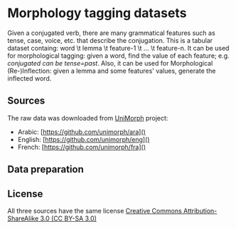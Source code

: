 # Morphology tagging datasets

Given a conjugated verb, there are many grammatical features such as tense, case, voice, etc. that describe the conjugation.
This is a tabular dataset containg: word \t lemma \t feature-1 \t ... \t feature-n.
It can be used for morphological tagging: given a word, find the value of each feature; e.g. *conjugated can be tense=past*.
Also, it can be used for Morphological (Re-)Inflection: given a lemma and some features' values, generate the inflected word.

## Sources

The raw data was downloaded from [UniMorph](https://unimorph.github.io/) project:
- Arabic: [https://github.com/unimorph/ara]()
- English: [https://github.com/unimorph/eng]()
- French: [https://github.com/unimorph/fra]()

## Data preparation 




## License
All three sources have the same license
[Creative Commons Attribution-ShareAlike 3.0 (CC BY-SA 3.0)](https://creativecommons.org/licenses/by-sa/3.0/)
